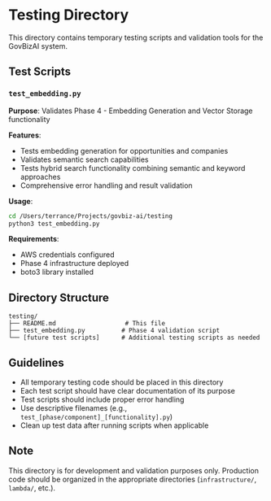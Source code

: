 # Testing Directory

This directory contains temporary testing scripts and validation tools for the GovBizAI system.

## Test Scripts

### `test_embedding.py`
**Purpose**: Validates Phase 4 - Embedding Generation and Vector Storage functionality

**Features**:
- Tests embedding generation for opportunities and companies
- Validates semantic search capabilities
- Tests hybrid search functionality combining semantic and keyword approaches
- Comprehensive error handling and result validation

**Usage**:
```bash
cd /Users/terrance/Projects/govbiz-ai/testing
python3 test_embedding.py
```

**Requirements**:
- AWS credentials configured
- Phase 4 infrastructure deployed
- boto3 library installed

## Directory Structure

```
testing/
├── README.md                   # This file
├── test_embedding.py          # Phase 4 validation script
└── [future test scripts]      # Additional testing scripts as needed
```

## Guidelines

- All temporary testing code should be placed in this directory
- Each test script should have clear documentation of its purpose
- Test scripts should include proper error handling
- Use descriptive filenames (e.g., `test_[phase/component]_[functionality].py`)
- Clean up test data after running scripts when applicable

## Note

This directory is for development and validation purposes only. Production code should be organized in the appropriate directories (`infrastructure/`, `lambda/`, etc.).